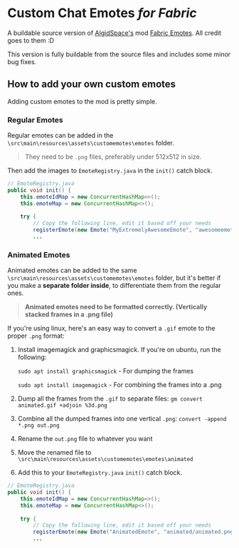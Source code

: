 # Custom Chat Emotes _for Fabric_

A buildable source version of [AlgidSpace's](https://authors.curseforge.com/members/algidspace) mod
[Fabric Emotes](https://www.curseforge.com/minecraft/mc-mods/fabric-emotes).
All credit goes to them :D

This version is fully buildable from the source files and includes some minor bug fixes.


## How to add your own custom emotes

Adding custom emotes to the mod is pretty simple. 

### Regular Emotes

Regular emotes can be added in the `\src\main\resources\assets\customemotes\emotes` folder.

>They need to be `.png` files, preferably under 512x512 in size. 

Then add the images to `EmoteRegistry.java` in the `init()` catch block.

```java
// EmoteRegistry.java
public void init() {
    this.emoteIdMap = new ConcurrentHashMap<>();
    this.emoteMap = new ConcurrentHashMap<>();
        
    try { 
        // Copy the following line, edit it based off your needs
        registerEmote(new Emote("MyExtremelyAwesomeEmote", "awesomeemote.png"));
        ...
```

### Animated Emotes

Animated emotes can be added to the same `\src\main\resources\assets\customemotes\emotes` folder, 
but it's better if you make a **separate folder inside**, to differentiate them from the regular ones.

> **Animated emotes need to be formatted correctly. (Vertically stacked frames in a .png file)**

If you're using linux, here's an easy way to convert a `.gif` emote to the proper `.png` format:
1. Install imagemagick and graphicsmagick. If you're on ubuntu, run the following:

    `sudo apt install graphicsmagick` - For dumping the frames

    `sudo apt install imagemagick` - For combining the frames into a .png

2. Dump all the frames from the `.gif` to separate files: `gm convert animated.gif +adjoin %3d.png`
3. Combine all the dumped frames into one vertical `.png`:  `convert -append *.png out.png`
4. Rename the `out.png` file to whatever you want
5. Move the renamed file to `\src\main\resources\assets\customemotes\emotes\animated`
6. Add this to your `EmoteRegistry.java` `init()` catch block.
```java
// EmoteRegistry.java
public void init() {
    this.emoteIdMap = new ConcurrentHashMap<>();
    this.emoteMap = new ConcurrentHashMap<>();
        
    try { 
        // Copy the following line, edit it based off your needs
        registerEmote(new Emote("AnimatedEmote", "animated/animated.png", 60)); // The last number is the time per frame, 60 is 0.6 s
        ...
```

    